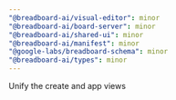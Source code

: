 ```yaml
---
"@breadboard-ai/visual-editor": minor
"@breadboard-ai/board-server": minor
"@breadboard-ai/shared-ui": minor
"@breadboard-ai/manifest": minor
"@google-labs/breadboard-schema": minor
"@breadboard-ai/types": minor
---
```


Unify the create and app views
